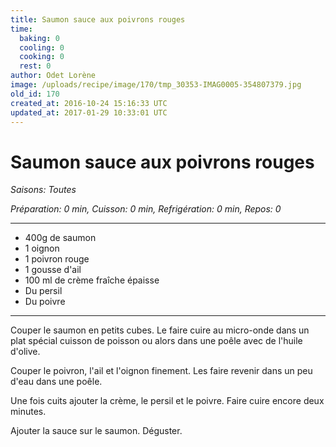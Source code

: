 ```yaml
---
title: Saumon sauce aux poivrons rouges
time:
  baking: 0
  cooling: 0
  cooking: 0
  rest: 0
author: Odet Lorène
image: /uploads/recipe/image/170/tmp_30353-IMAG0005-354807379.jpg
old_id: 170
created_at: 2016-10-24 15:16:33 UTC
updated_at: 2017-01-29 10:33:01 UTC
---
```


# Saumon sauce aux poivrons rouges



*Saisons: Toutes*

*Préparation: 0 min, Cuisson: 0 min, Refrigération: 0 min, Repos: 0*

---

- 400g de saumon
- 1 oignon
- 1 poivron rouge
- 1 gousse d'ail
- 100 ml de crème fraîche épaisse
- Du persil
- Du poivre

---

Couper le saumon en petits cubes. Le faire cuire au micro-onde dans un plat spécial cuisson de poisson ou alors dans une poêle avec de l'huile d'olive.

Couper le poivron, l'ail et l'oignon finement. Les faire revenir dans un peu d'eau dans une poêle.

Une fois cuits ajouter la crème, le persil et le poivre. Faire cuire encore deux minutes.

Ajouter la sauce sur le saumon. Déguster.
